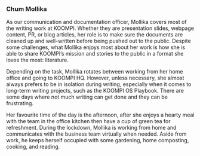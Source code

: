  ### Chum Mollika
 
As our communication and documentation officer, Mollika covers most of the writing work at KOOMPI. Whether they are presentation slides, webpage content, PR, or blog articles, her role is to make sure the documents are cleaned up and well-written before being pushed out to the public. Despite some challenges, what Mollika enjoys most about her work is how she is able to share KOOMPI’s mission and stories to the public in a format she loves the most: literature. 

Depending on the task, Mollika rotates between working from her home office and going to KOOMPI HQ. However, unless necessary, she almost always prefers to be in isolation during writing, especially when it comes to long-term writing projects, such as the KOOMPI OS Playbook. There are some days where not much writing can get done and they can be frustrating. 

Her favourite time of the day is the afternoon, after she enjoys a hearty meal with the team in the office kitchen then have a cup of green tea for refreshment. During the lockdown, Mollika is working from home and communicates with the business team virtually when needed. Aside from work, he keeps herself occupied with some gardening, home composting, cooking, and reading. 
